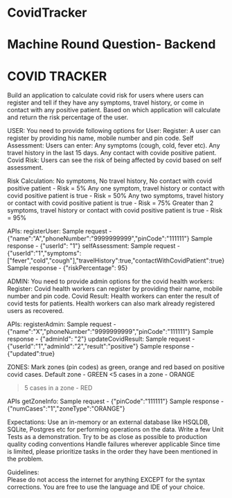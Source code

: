 # CovidTracker

# Machine Round Question- Backend

# COVID TRACKER

Build an application to calculate covid risk for users where users can register and tell if they have any symptoms, travel history, or come in contact with any positive patient. Based on which application will calculate and return the risk percentage of the user.

USER:
You need to provide following options for User:
Register: A user can register by providing his name, mobile number and pin code.
Self Assessment: Users can enter:
Any symptoms (cough, cold, fever etc).
Any travel history in the last 15 days.
Any contact with covide positive patient.
Covid Risk: Users can see the risk of being affected by covid based on self assessment.

Risk Calculation:
No symptoms, No travel history, No contact with covid positive patient - Risk = 5%
Any one symptom, travel history or contact with covid positive patient is true - Risk = 50%
Any two symptoms, travel history or contact with covid positive patient is true - Risk = 75%
Greater than 2 symptoms, travel history or contact with covid positive patient is true - Risk = 95%

APIs:
registerUser: 
Sample request - {"name":"A","phoneNumber":"9999999999","pinCode":"111111"}
Sample response - {"userId": "1"}
selfAssessment:
Sample request - {"userId":"1","symptoms":["fever","cold","cough"],"travelHistory":true,"contactWithCovidPatient":true}
Sample response - {"riskPercentage": 95}


ADMIN:
You need to provide admin options for the covid health workers:
Register: Covid health workers can register by providing their name, mobile number and pin code.
Covid Result: Health workers can enter the result of covid tests for patients.
Health workers can also mark already registered users as recovered.

APIs:
registerAdmin:
Sample request - {"name":"X","phoneNumber":"9999999999","pinCode":"111111"}
Sample response - {"adminId": "2"}
updateCovidResult:
Sample request - {"userId":"1","adminId":"2","result":"positive"}
Sample response - {"updated":true}


ZONES:
Mark zones (pin codes) as green, orange and red based on positive covid cases.
Default zone - GREEN
<5 cases in a zone - ORANGE
>5 cases in a zone - RED

APIs
getZoneInfo:
Sample request - {"pinCode":"111111"}
Sample response - {"numCases":"1","zoneType":"ORANGE"}
                                                         
Expectations:
Use an in-memory or an external database like HSQLDB, SQLite, Postgres etc for performing operations on the data.
Write a few Unit Tests as a demonstration.
Try to be as close as possible to production quality coding conventions
Handle failures wherever applicable
Since time is limited, please prioritize tasks in the order they have been mentioned in the problem.

Guidelines:        
Please do not access the internet for anything EXCEPT for the syntax corrections.
You are free to use the language and IDE of your choice.
